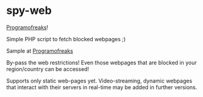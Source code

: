 spy-web
=======

[Programofreaks](http://programofreaks.com)!

Simple PHP script to fetch blocked webpages ;)

Sample at [Programofreaks](http://programofreaks.com/k.html)

By-pass the web restrictions! Even those webpages that are blocked in your region/country can be accessed!

Supports only static web-pages yet. Video-streaming, dynamic webpages that interact with their servers in real-time may be added in further versions.

